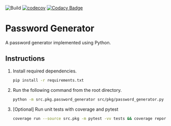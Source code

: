 ![Build](https://github.com/AmilaIndika789/Password_Generator/actions/workflows/build_and_test.yml/badge.svg?branch=main&event=push)
[![codecov](https://codecov.io/gh/AmilaIndika789/Password_Generator/graph/badge.svg?token=BMS7KABWU5)](https://codecov.io/gh/AmilaIndika789/Password_Generator)
[![Codacy Badge](https://app.codacy.com/project/badge/Grade/b565d7fce9694ab8b5ecc2cb6e41d753)](https://app.codacy.com/gh/AmilaIndika789/Password_Generator/dashboard?utm_source=gh&utm_medium=referral&utm_content=&utm_campaign=Badge_grade)

# Password Generator

A password generator implemented using Python.

## Instructions

1. Install required dependencies.

   ~~~zsh
   pip install -r requirements.txt
   ~~~
   
2. Run the following command from the root directory.

   ~~~zsh
   python -m src.pkg.password_generator src/pkg/password_generator.py
   ~~~
   
3. [Optional] Run unit tests with coverage and pytest

   ~~~zsh
   coverage run --source src.pkg -m pytest -vv tests && coverage report --show-missing
   ~~~
   
